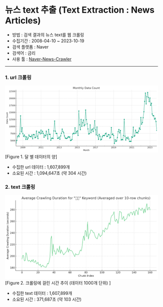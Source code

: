 # 뉴스 text 추출 (Text Extraction : News Articles)
- 방법 : 검색 결과의 뉴스 text를 웹 크롤링 
- 수집기간 : 2008-04-10 ~ 2023-10-19
- 검색 플랫폼 : Naver
- 검색어 : 금리
- 사용 툴 : [Naver-News-Crawler](https://github.com/Kain7f1/Naver-News-Crawler)

---

### 1. url 크롤링

![number-of-news-for-each-month.png](number-of-news-for-each-month.png)
[Figure 1. 달 별 데이터의 양]

- 수집한 url 데이터 : 1,607,899개
- 소요된 시간 : 1,094,647초 (약 304 시간)


### 2. text 크롤링
![text-crawling_duration.png](text-crawling_duration.png)
[Figure 2. 크롤링에 걸린 시간 추이 (데이터 1000개 단위) ]

- 수집한 text 데이터 : 1,607,899개
- 소요된 시간 : 371,687초 (약 103 시간)

